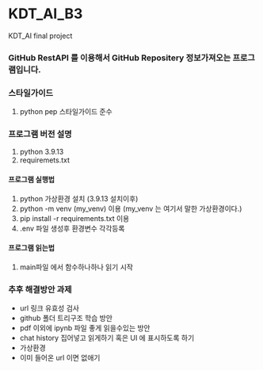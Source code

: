 # KDT_AI_B3
KDT_AI final project


### GitHub RestAPI 를 이용해서 GitHub Repositery 정보가져오는 프로그램입니다. 


### 스타일가이드 

1. python pep 스타일가이드 준수  

### 프로그램 버전 설명

1.  python 3.9.13
2.  requiremets.txt

#### 프로그램 실행법  
 1. python 가상환경 설치 (3.9.13 설치이후)  
 2. python -m venv (my_venv) 이용 (my_venv 는 여기서 말한 가상환경이다.)   
 3. pip install -r requirements.txt 이용  
 4. .env 파일 생성후 환경변수 각각등록  

#### 프로그램 읽는법

1. main파일 에서 함수하나하나 읽기 시작  

### 추후 해결방안 과제  

 - url 링크 유효성 검사  
 - github 폴더 트리구조 학습 방안  
 - pdf 이외에 ipynb 파일 좋게 읽을수있는 방안  
 - chat history 집어넣고 읽게하기 혹은 UI 에 표시하도록 하기   
 - 가상환경  
 - 이미 들어온 url 이면 없애기  
 